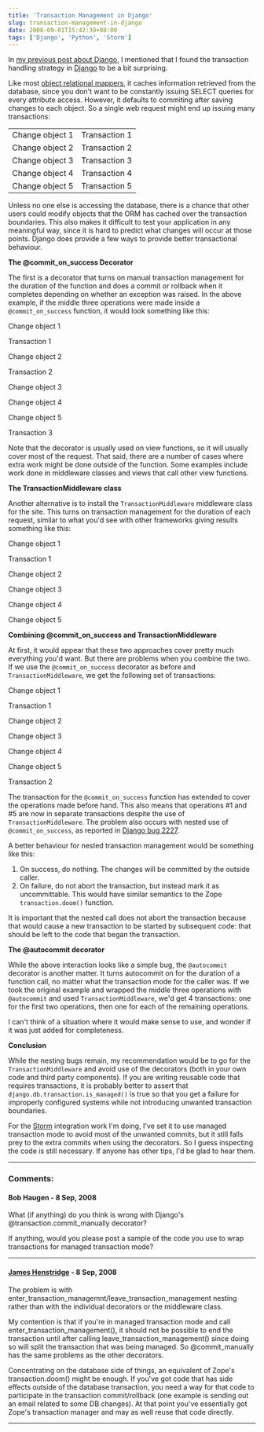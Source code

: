 ```yaml
---
title: 'Transaction Management in Django'
slug: transaction-management-in-django
date: 2008-09-01T15:42:39+08:00
tags: ['Django', 'Python', 'Storm']
---
```


In [my previous post about Django](using-storm-with-django.md), I
mentioned that I found the transaction handling strategy in
[Django](http://www.djangoproject.com/) to be a bit surprising.

Like most [object relational
mappers](http://en.wikipedia.org/wiki/Object-relational_mapping), it
caches information retrieved from the database, since you don\'t want to
be constantly issuing SELECT queries for every attribute access.
However, it defaults to commiting after saving changes to each object.
So a single web request might end up issuing many transactions:

|                  |               |
| -----------------|---------------|
| Change object 1  |Transaction 1  |
| Change object 2  |Transaction 2  |
| Change object 3  |Transaction 3  |
| Change object 4  |Transaction 4  |
| Change object 5  |Transaction 5  |

Unless no one else is accessing the database, there is a chance that
other users could modify objects that the ORM has cached over the
transaction boundaries. This also makes it difficult to test your
application in any meaningful way, since it is hard to predict what
changes will occur at those points. Django does provide a few ways to
provide better transactional behaviour.

**The \@commit\_on\_success Decorator**

The first is a decorator that turns on manual transaction management for
the duration of the function and does a commit or rollback when it
completes depending on whether an exception was raised. In the above
example, if the middle three operations were made inside a
`@commit_on_success` function, it would look something like this:

Change object 1

Transaction 1

Change object 2

Transaction 2

Change object 3

Change object 4

Change object 5

Transaction 3

Note that the decorator is usually used on view functions, so it will
usually cover most of the request. That said, there are a number of
cases where extra work might be done outside of the function. Some
examples include work done in middleware classes and views that call
other view functions.

**The TransactionMiddleware class**

Another alternative is to install the `TransactionMiddleware` middleware
class for the site. This turns on transaction management for the
duration of each request, similar to what you\'d see with other
frameworks giving results something like this:

Change object 1

Transaction 1

Change object 2

Change object 3

Change object 4

Change object 5

**Combining \@commit\_on\_success and TransactionMiddleware**

At first, it would appear that these two approaches cover pretty much
everything you\'d want. But there are problems when you combine the two.
If we use the `@commit_on_success` decorator as before and
`TransactionMiddleware`, we get the following set of transactions:

Change object 1

Transaction 1

Change object 2

Change object 3

Change object 4

Change object 5

Transaction 2

The transaction for the `@commit_on_success` function has extended to
cover the operations made before hand. This also means that operations
\#1 and \#5 are now in separate transactions despite the use of
`TransactionMiddleware`. The problem also occurs with nested use of
`@commit_on_success`, as reported in [Django bug
2227](http://code.djangoproject.com/ticket/2227).

A better behaviour for nested transaction management would be something
like this:

1.  On success, do nothing. The changes will be committed by the outside
    caller.
2.  On failure, do not abort the transaction, but instead mark it as
    uncommittable. This would have similar semantics to the Zope
    `transaction.doom()` function.

It is important that the nested call does not abort the transaction
because that would cause a new transaction to be started by subsequent
code: that should be left to the code that began the transaction.

**The \@autocommit decorator**

While the above interaction looks like a simple bug, the `@autocommit`
decorator is another matter. It turns autocommit on for the duration of
a function call, no matter what the transaction mode for the caller was.
If we took the original example and wrapped the middle three operations
with `@autocommit` and used `TransactionMiddleware`, we\'d get 4
transactions: one for the first two operations, then one for each of the
remaining operations.

I can\'t think of a situation where it would make sense to use, and
wonder if it was just added for completeness.

**Conclusion**

While the nesting bugs remain, my recommendation would be to go for the
`TransactionMiddleware` and avoid use of the decorators (both in your
own code and third party components). If you are writing reusable code
that requires transactions, it is probably better to assert that
`django.db.transaction.is_managed()` is true so that you get a failure
for improperly configured systems while not introducing unwanted
transaction boundaries.

For the [Storm](http://storm.canonical.com/) integration work I\'m
doing, I\'ve set it to use managed transaction mode to avoid most of the
unwanted commits, but it still falls prey to the extra commits when
using the decorators. So I guess inspecting the code is still necessary.
If anyone has other tips, I\'d be glad to hear them.

---
### Comments:
#### Bob Haugen - <time datetime="2008-09-08 13:16:58">8 Sep, 2008</time>

What (if anything) do you think is wrong with Django\'s
\@transaction.commit\_manually decorator?

If anything, would you please post a sample of the code you use to wrap
transactions for managed transaction mode?

---
#### [James Henstridge](http://blogs.gnome.org/jamesh/) - <time datetime="2008-09-08 15:57:40">8 Sep, 2008</time>

The problem is with
enter\_transaction\_managemnt/leave\_transaction\_management nesting
rather than with the individual decorators or the middleware class.

My contention is that if you\'re in managed transaction mode and call
enter\_transaction\_management(), it should not be possible to end the
transaction until after calling leave\_transaction\_management() since
doing so will split the transaction that was being managed. So
\@commit\_manually has the same problems as the other decorators.

Concentrating on the database side of things, an equivalent of Zope\'s
transaction.doom() might be enough. If you\'ve got code that has side
effects outside of the database transaction, you need a way for that
code to participate in the transaction commit/rollback (one example is
sending out an email related to some DB changes). At that point you\'ve
essentially got Zope\'s transaction manager and may as well reuse that
code directly.

---
